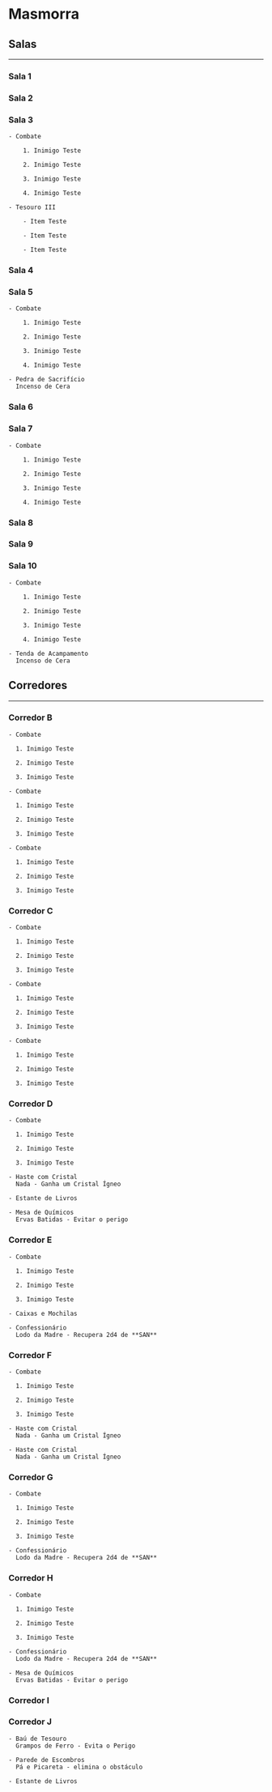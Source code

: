 # Masmorra

## Salas

---

### Sala 1

### Sala 2

### Sala 3

    - Combate

        1. Inimigo Teste

        2. Inimigo Teste

        3. Inimigo Teste

        4. Inimigo Teste

    - Tesouro III

        - Item Teste

        - Item Teste

        - Item Teste

### Sala 4

### Sala 5

    - Combate

        1. Inimigo Teste

        2. Inimigo Teste

        3. Inimigo Teste

        4. Inimigo Teste

    - Pedra de Sacrifício
      Incenso de Cera

### Sala 6

### Sala 7

    - Combate

        1. Inimigo Teste

        2. Inimigo Teste

        3. Inimigo Teste

        4. Inimigo Teste

### Sala 8

### Sala 9

### Sala 10

    - Combate

        1. Inimigo Teste

        2. Inimigo Teste

        3. Inimigo Teste

        4. Inimigo Teste

    - Tenda de Acampamento
      Incenso de Cera

## Corredores

---

### Corredor B

    - Combate

      1. Inimigo Teste

      2. Inimigo Teste

      3. Inimigo Teste

    - Combate

      1. Inimigo Teste

      2. Inimigo Teste

      3. Inimigo Teste

    - Combate

      1. Inimigo Teste

      2. Inimigo Teste

      3. Inimigo Teste

### Corredor C

    - Combate

      1. Inimigo Teste

      2. Inimigo Teste

      3. Inimigo Teste

    - Combate

      1. Inimigo Teste

      2. Inimigo Teste

      3. Inimigo Teste

    - Combate

      1. Inimigo Teste

      2. Inimigo Teste

      3. Inimigo Teste

### Corredor D

    - Combate

      1. Inimigo Teste

      2. Inimigo Teste

      3. Inimigo Teste

    - Haste com Cristal
      Nada - Ganha um Cristal Ígneo

    - Estante de Livros

    - Mesa de Químicos
      Ervas Batidas - Evitar o perigo

### Corredor E

    - Combate

      1. Inimigo Teste

      2. Inimigo Teste

      3. Inimigo Teste

    - Caixas e Mochilas

    - Confessionário
      Lodo da Madre - Recupera 2d4 de **SAN**

### Corredor F

    - Combate

      1. Inimigo Teste

      2. Inimigo Teste

      3. Inimigo Teste

    - Haste com Cristal
      Nada - Ganha um Cristal Ígneo

    - Haste com Cristal
      Nada - Ganha um Cristal Ígneo

### Corredor G

    - Combate

      1. Inimigo Teste

      2. Inimigo Teste

      3. Inimigo Teste

    - Confessionário
      Lodo da Madre - Recupera 2d4 de **SAN**

### Corredor H

    - Combate

      1. Inimigo Teste

      2. Inimigo Teste

      3. Inimigo Teste

    - Confessionário
      Lodo da Madre - Recupera 2d4 de **SAN**

    - Mesa de Químicos
      Ervas Batidas - Evitar o perigo

### Corredor I

### Corredor J

    - Baú de Tesouro
      Grampos de Ferro - Evita o Perigo

    - Parede de Escombros
      Pá e Picareta - elimina o obstáculo

    - Estante de Livros
